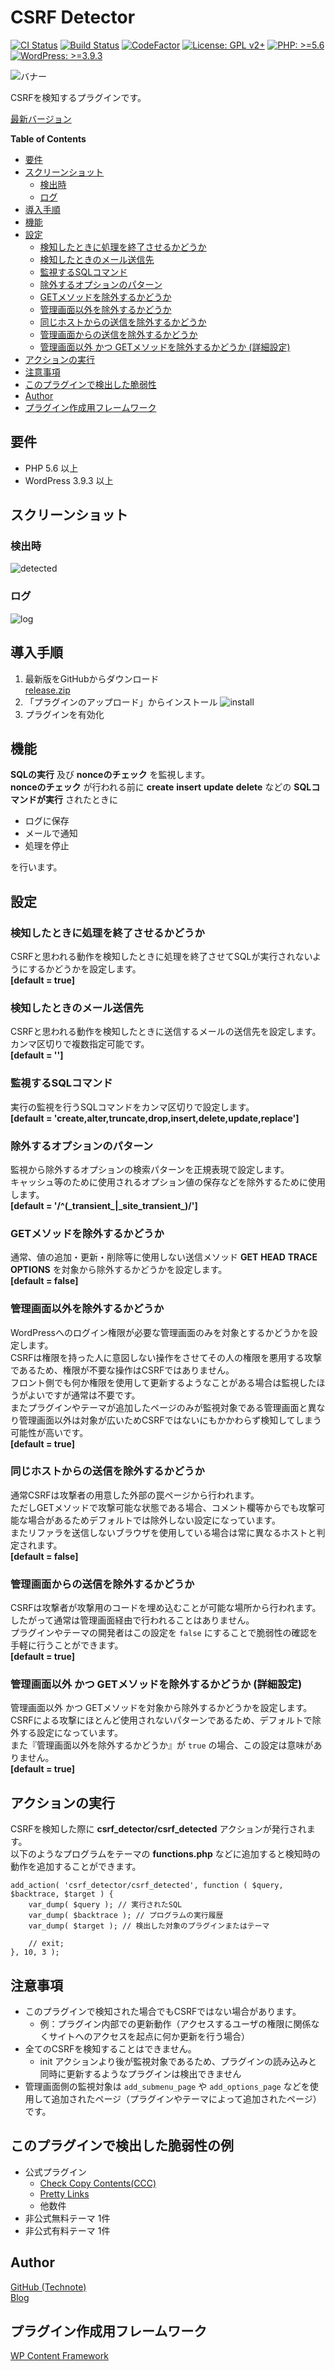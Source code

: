 # CSRF Detector

[![CI Status](https://github.com/technote-space/csrf-detector/workflows/CI/badge.svg)](https://github.com/technote-space/csrf-detector/actions)
[![Build Status](https://travis-ci.com/technote-space/csrf-detector.svg?branch=master)](https://travis-ci.com/technote-space/csrf-detector)
[![CodeFactor](https://www.codefactor.io/repository/github/technote-space/csrf-detector/badge)](https://www.codefactor.io/repository/github/technote-space/csrf-detector)
[![License: GPL v2+](https://img.shields.io/badge/License-GPL%20v2%2B-blue.svg)](http://www.gnu.org/licenses/gpl-2.0.html)
[![PHP: >=5.6](https://img.shields.io/badge/PHP-%3E%3D5.6-orange.svg)](http://php.net/)
[![WordPress: >=3.9.3](https://img.shields.io/badge/WordPress-%3E%3D3.9.3-brightgreen.svg)](https://wordpress.org/)

![バナー](https://raw.githubusercontent.com/technote-space/csrf-detector/images/assets/banner-772x250.png)

CSRFを検知するプラグインです。

[最新バージョン](https://github.com/technote-space/csrf-detector/releases/latest/download/release.zip)

<!-- START doctoc generated TOC please keep comment here to allow auto update -->
<!-- DON'T EDIT THIS SECTION, INSTEAD RE-RUN doctoc TO UPDATE -->
**Table of Contents**

- [要件](#%E8%A6%81%E4%BB%B6)
- [スクリーンショット](#%E3%82%B9%E3%82%AF%E3%83%AA%E3%83%BC%E3%83%B3%E3%82%B7%E3%83%A7%E3%83%83%E3%83%88)
  - [検出時](#%E6%A4%9C%E5%87%BA%E6%99%82)
  - [ログ](#%E3%83%AD%E3%82%B0)
- [導入手順](#%E5%B0%8E%E5%85%A5%E6%89%8B%E9%A0%86)
- [機能](#%E6%A9%9F%E8%83%BD)
- [設定](#%E8%A8%AD%E5%AE%9A)
  - [検知したときに処理を終了させるかどうか](#%E6%A4%9C%E7%9F%A5%E3%81%97%E3%81%9F%E3%81%A8%E3%81%8D%E3%81%AB%E5%87%A6%E7%90%86%E3%82%92%E7%B5%82%E4%BA%86%E3%81%95%E3%81%9B%E3%82%8B%E3%81%8B%E3%81%A9%E3%81%86%E3%81%8B)
  - [検知したときのメール送信先](#%E6%A4%9C%E7%9F%A5%E3%81%97%E3%81%9F%E3%81%A8%E3%81%8D%E3%81%AE%E3%83%A1%E3%83%BC%E3%83%AB%E9%80%81%E4%BF%A1%E5%85%88)
  - [監視するSQLコマンド](#%E7%9B%A3%E8%A6%96%E3%81%99%E3%82%8Bsql%E3%82%B3%E3%83%9E%E3%83%B3%E3%83%89)
  - [除外するオプションのパターン](#%E9%99%A4%E5%A4%96%E3%81%99%E3%82%8B%E3%82%AA%E3%83%97%E3%82%B7%E3%83%A7%E3%83%B3%E3%81%AE%E3%83%91%E3%82%BF%E3%83%BC%E3%83%B3)
  - [GETメソッドを除外するかどうか](#get%E3%83%A1%E3%82%BD%E3%83%83%E3%83%89%E3%82%92%E9%99%A4%E5%A4%96%E3%81%99%E3%82%8B%E3%81%8B%E3%81%A9%E3%81%86%E3%81%8B)
  - [管理画面以外を除外するかどうか](#%E7%AE%A1%E7%90%86%E7%94%BB%E9%9D%A2%E4%BB%A5%E5%A4%96%E3%82%92%E9%99%A4%E5%A4%96%E3%81%99%E3%82%8B%E3%81%8B%E3%81%A9%E3%81%86%E3%81%8B)
  - [同じホストからの送信を除外するかどうか](#%E5%90%8C%E3%81%98%E3%83%9B%E3%82%B9%E3%83%88%E3%81%8B%E3%82%89%E3%81%AE%E9%80%81%E4%BF%A1%E3%82%92%E9%99%A4%E5%A4%96%E3%81%99%E3%82%8B%E3%81%8B%E3%81%A9%E3%81%86%E3%81%8B)
  - [管理画面からの送信を除外するかどうか](#%E7%AE%A1%E7%90%86%E7%94%BB%E9%9D%A2%E3%81%8B%E3%82%89%E3%81%AE%E9%80%81%E4%BF%A1%E3%82%92%E9%99%A4%E5%A4%96%E3%81%99%E3%82%8B%E3%81%8B%E3%81%A9%E3%81%86%E3%81%8B)
  - [管理画面以外 かつ GETメソッドを除外するかどうか (詳細設定)](#%E7%AE%A1%E7%90%86%E7%94%BB%E9%9D%A2%E4%BB%A5%E5%A4%96-%E3%81%8B%E3%81%A4-get%E3%83%A1%E3%82%BD%E3%83%83%E3%83%89%E3%82%92%E9%99%A4%E5%A4%96%E3%81%99%E3%82%8B%E3%81%8B%E3%81%A9%E3%81%86%E3%81%8B-%E8%A9%B3%E7%B4%B0%E8%A8%AD%E5%AE%9A)
- [アクションの実行](#%E3%82%A2%E3%82%AF%E3%82%B7%E3%83%A7%E3%83%B3%E3%81%AE%E5%AE%9F%E8%A1%8C)
- [注意事項](#%E6%B3%A8%E6%84%8F%E4%BA%8B%E9%A0%85)
- [このプラグインで検出した脆弱性](#%E3%81%93%E3%81%AE%E3%83%97%E3%83%A9%E3%82%B0%E3%82%A4%E3%83%B3%E3%81%A7%E6%A4%9C%E5%87%BA%E3%81%97%E3%81%9F%E8%84%86%E5%BC%B1%E6%80%A7)
- [Author](#author)
- [プラグイン作成用フレームワーク](#%E3%83%97%E3%83%A9%E3%82%B0%E3%82%A4%E3%83%B3%E4%BD%9C%E6%88%90%E7%94%A8%E3%83%95%E3%83%AC%E3%83%BC%E3%83%A0%E3%83%AF%E3%83%BC%E3%82%AF)

<!-- END doctoc generated TOC please keep comment here to allow auto update -->

## 要件
- PHP 5.6 以上
- WordPress 3.9.3 以上

## スクリーンショット
### 検出時
![detected](https://raw.githubusercontent.com/technote-space/csrf-detector/images/assets/screenshot-1.png)
### ログ
![log](https://raw.githubusercontent.com/technote-space/csrf-detector/images/assets/screenshot-2.png)

## 導入手順
1. 最新版をGitHubからダウンロード  
[release.zip](https://github.com/technote-space/csrf-detector/releases/latest/download/release.zip)
2. 「プラグインのアップロード」からインストール
![install](https://raw.githubusercontent.com/technote-space/screenshots/master/misc/install-wp-plugin.png)
3. プラグインを有効化 

## 機能
**SQLの実行** 及び **nonceのチェック** を監視します。  
**nonceのチェック** が行われる前に **create** **insert** **update** **delete** などの **SQLコマンドが実行** されたときに
- ログに保存  
- メールで通知  
- 処理を停止  

を行います。

## 設定
### 検知したときに処理を終了させるかどうか
CSRFと思われる動作を検知したときに処理を終了させてSQLが実行されないようにするかどうかを設定します。  
**\[default = true]**

### 検知したときのメール送信先
CSRFと思われる動作を検知したときに送信するメールの送信先を設定します。  
カンマ区切りで複数指定可能です。  
**\[default = '']**

### 監視するSQLコマンド
実行の監視を行うSQLコマンドをカンマ区切りで設定します。  
**\[default = 'create,alter,truncate,drop,insert,delete,update,replace']**

### 除外するオプションのパターン
監視から除外するオプションの検索パターンを正規表現で設定します。  
キャッシュ等のために使用されるオプション値の保存などを除外するために使用します。  
**\[default = '/^(\_transient\_|\_site_transient\_)/']**

### GETメソッドを除外するかどうか
通常、値の追加・更新・削除等に使用しない送信メソッド **GET** **HEAD** **TRACE** **OPTIONS** を対象から除外するかどうかを設定します。  
**\[default = false]**

### 管理画面以外を除外するかどうか
WordPressへのログイン権限が必要な管理画面のみを対象とするかどうかを設定します。  
CSRFは権限を持った人に意図しない操作をさせてその人の権限を悪用する攻撃であるため、権限が不要な操作はCSRFではありません。  
フロント側でも何か権限を使用して更新するようなことがある場合は監視したほうがよいですが通常は不要です。  
またプラグインやテーマが追加したページのみが監視対象である管理画面と異なり管理画面以外は対象が広いためCSRFではないにもかかわらず検知してしまう可能性が高いです。  
**\[default = true]**

### 同じホストからの送信を除外するかどうか
通常CSRFは攻撃者の用意した外部の罠ページから行われます。  
ただしGETメソッドで攻撃可能な状態である場合、コメント欄等からでも攻撃可能な場合があるためデフォルトでは除外しない設定になっています。  
またリファラを送信しないブラウザを使用している場合は常に異なるホストと判定されます。  
**\[default = false]**

### 管理画面からの送信を除外するかどうか
CSRFは攻撃者が攻撃用のコードを埋め込むことが可能な場所から行われます。  
したがって通常は管理画面経由で行われることはありません。  
プラグインやテーマの開発者はこの設定を `false` にすることで脆弱性の確認を手軽に行うことができます。  
**\[default = true]**

### 管理画面以外 かつ GETメソッドを除外するかどうか (詳細設定)
管理画面以外 かつ GETメソッドを対象から除外するかどうかを設定します。  
CSRFによる攻撃にほとんど使用されないパターンであるため、デフォルトで除外する設定になっています。  
また『管理画面以外を除外するかどうか』が `true` の場合、この設定は意味がありません。  
**\[default = true]**

## アクションの実行
CSRFを検知した際に **csrf_detector/csrf_detected** アクションが発行されます。  
以下のようなプログラムをテーマの **functions.php** などに追加すると検知時の動作を追加することができます。  
```
add_action( 'csrf_detector/csrf_detected', function ( $query, $backtrace, $target ) {
	var_dump( $query ); // 実行されたSQL
	var_dump( $backtrace ); // プログラムの実行履歴
	var_dump( $target ); // 検出した対象のプラグインまたはテーマ
	
	// exit;
}, 10, 3 );
```

## 注意事項
* このプラグインで検知された場合でもCSRFではない場合があります。  
  * 例：プラグイン内部での更新動作（アクセスするユーザの権限に関係なくサイトへのアクセスを起点に何か更新を行う場合）
* 全てのCSRFを検知することはできません。
  * init アクションより後が監視対象であるため、プラグインの読み込みと同時に更新するようなプラグインは検出できません
* 管理画面側の監視対象は `add_submenu_page` や `add_options_page` などを使用して追加されたページ（プラグインやテーマによって追加されたページ）です。

## このプラグインで検出した脆弱性の例
- 公式プラグイン
  - [Check Copy Contents(CCC)](https://wordpress.org/plugins/check-copy-contentsccc/)
  - [Pretty Links](https://wordpress.org/plugins/pretty-link/)
  - 他数件
- 非公式無料テーマ 1件
- 非公式有料テーマ 1件

## Author
[GitHub (Technote)](https://github.com/technote-space)  
[Blog](https://technote.space)

## プラグイン作成用フレームワーク
[WP Content Framework](https://github.com/wp-content-framework/core)
